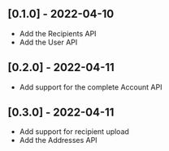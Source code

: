 ## [0.1.0] - 2022-04-10
- Add the Recipients API
- Add the User API

## [0.2.0] - 2022-04-11
- Add support for the complete Account API

## [0.3.0] - 2022-04-11
- Add support for recipient upload
- Add the Addresses API
